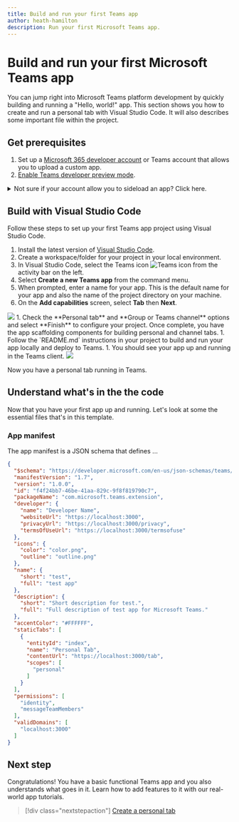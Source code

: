 ```yaml
---
title: Build and run your first Teams app
author: heath-hamilton
description: Run your first Microsoft Teams app.
---
```

# Build and run your first Microsoft Teams app

You can jump right into Microsoft Teams platform development by quickly building and running a "Hello, world!" app. This section shows you how to create and run a personal tab with Visual Studio Code. It will also describes some important file within the project.

## Get prerequisites

1. Set up a [Microsoft 365 developer account](../concepts/build-and-test/prepare-your-o365-tenant) or Teams account that allows you to upload a custom app.
1. [Enable Teams developer preview mode](../resources/dev-preview/developer-preview-intro#enable-developer-preview).
<details>
  <summary>Not sure if your account allow you to sideload an app? Click here.</summary>
Click on AppStore on the bottom left corner and you should see "Upload a custom app" if sideloading is turned on.
<image src="../assets/images/app-up-and-running/upload-custom-app.png">

If sideloading is not turned on for your tenant, please get a Microsoft 365 developer account and turn on sideloading by following [these steps](/concepts/build-and-test/prepare-your-o365-tenant#Enable-custom-Teams-apps-and-turn-on-custom-app-uploading) 
</details>

## Build with Visual Studio Code

Follow these steps to set up your first Teams app project using Visual Studio Code.

1. Install the latest version of [Visual Studio Code](https://code.visualstudio.com/download).
1. Create a workspace/folder for your project in your local environment.
1. In Visual Studio Code, select the Teams icon ![Teams icon](../assets/icons/favicon-16x16.png) from the activity bar on the left.
1. Select **Create a new Teams app** from the command menu.
1. When prompted, enter a name for your app. This is the default name for your app and also the name of the project directory on your machine.
1. On the **Add capabilities** screen, select **Tab** then **Next**.
<image src="../assets/images/app-up-and-running/choose-tab.png" alt-text="<alt text>">
1. Check the **Personal tab** and **Group or Teams channel** options and select **Finish** to configure your project. Once complete, you have the app scaffolding components for building personal and channel tabs.
1. Follow the `README.md` instructions in your project to build and run your app locally and deploy to Teams.
1. You should see your app up and running in the Teams client.
<image src="../assets/images/app-up-and-running/tab-running.png" alt-text="<alt text>">

Now you have a personal tab running in Teams.

## Understand what's in the the code

Now that you have your first app up and running. Let's look at some the essential files that's in this template.

### App manifest
The app manifest is a JSON schema that defines ...

```json
{
  "$schema": "https://developer.microsoft.com/en-us/json-schemas/teams/v1.7/MicrosoftTeams.schema.json",
  "manifestVersion": "1.7",
  "version": "1.0.0",
  "id": "f4f24bb7-46be-41aa-829c-9f8f819790c7",
  "packageName": "com.microsoft.teams.extension",
  "developer": {
    "name": "Developer Name",
    "websiteUrl": "https://localhost:3000",
    "privacyUrl": "https://localhost:3000/privacy",
    "termsOfUseUrl": "https://localhost:3000/termsofuse"
  },
  "icons": {
    "color": "color.png",
    "outline": "outline.png"
  },
  "name": {
    "short": "test",
    "full": "test app"
  },
  "description": {
    "short": "Short description for test.",
    "full": "Full description of test app for Microsoft Teams."
  },
  "accentColor": "#FFFFFF",
  "staticTabs": [
    {
      "entityId": "index",
      "name": "Personal Tab",
      "contentUrl": "https://localhost:3000/tab",
      "scopes": [
        "personal"
      ]
    }
  ],
  "permissions": [
    "identity",
    "messageTeamMembers"
  ],
  "validDomains": [
    "localhost:3000"
  ]
}
```

## Next step

Congratulations! You have a basic functional Teams app and you also understands what goes in it. Learn how to add features to it with our real-world app tutorials.

> [!div class="nextstepaction"]
> [Create a personal tab](../build-your-first-app/add-personal-tab.md)
